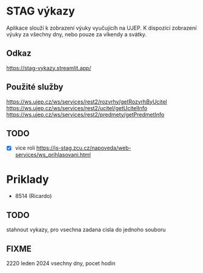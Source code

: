 # STAG výkazy

Aplikace slouží k zobrazení výuky vyučujícíh na UJEP.
K dispozici zobrazení výuky za všechny dny, nebo pouze za víkendy a svátky.

## Odkaz

<https://stag-vykazy.streamlit.app/>

## Použité služby

<https://ws.ujep.cz/ws/services/rest2/rozvrhy/getRozvrhByUcitel>
<https://ws.ujep.cz/ws/services/rest2/ucitel/getUcitelInfo>
<https://ws.ujep.cz/ws/services/rest2/predmety/getPredmetInfo>

## TODO

- [x] vice roli <https://is-stag.zcu.cz/napoveda/web-services/ws_prihlasovani.html>

# Priklady

- 8514 (Ricardo)

## TODO

stahnout vykazy, pro vsechna zadana cisla do jednoho souboru


## FIXME

2220 leden 2024 vsechny dny, pocet hodin